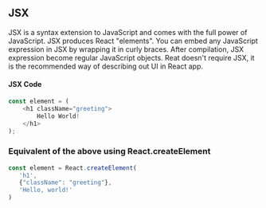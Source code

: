## JSX
JSX is a syntax extension to JavaScript and comes with the full power of JavaScript. JSX produces React "elements". You can embed any JavaScript expression in JSX by wrapping it in curly braces. After compilation, JSX expression become regular JavaScript objects.  Reat doesn't require JSX, it is the recommended way of describing out UI in React app.

#### JSX Code
```javascript
const element = (
    <h1 className="greeting">
        Hello World!
    </h1>
);
```

### Equivalent of the above using React.createElement
```javascript
const element = React.createElement(
   'h1',
   {"className": "greeting"},
   'Hello, world!'
)
```